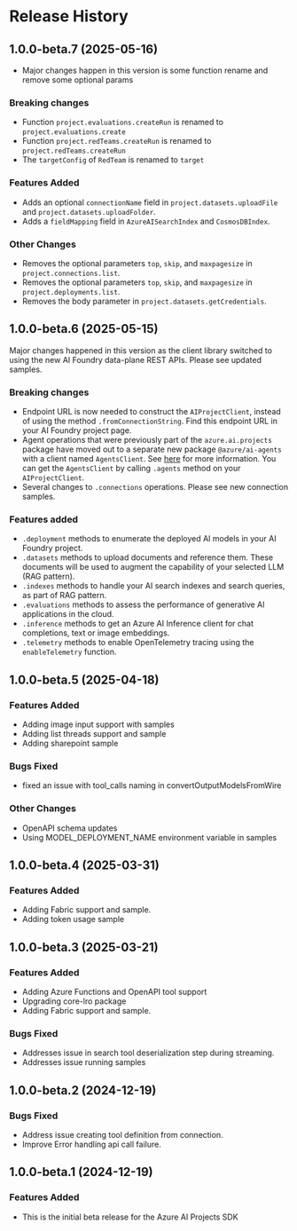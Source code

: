 # Release History

## 1.0.0-beta.7 (2025-05-16)

- Major changes happen in this version is some function rename and remove some optional params

### Breaking changes

- Function `project.evaluations.createRun` is renamed to `project.evaluations.create`
- Function `project.redTeams.createRun` is renamed to `project.redTeams.createRun`
- The `targetConfig` of `RedTeam` is renamed to `target`

### Features Added

- Adds an optional `connectionName` field in `project.datasets.uploadFile` and `project.datasets.uploadFolder`.
- Adds a `fieldMapping` field in `AzureAISearchIndex` and `CosmosDBIndex`.

### Other Changes

- Removes the optional parameters `top`, `skip`, and `maxpagesize` in `project.connections.list`.
- Removes the optional parameters `top`, `skip`, and `maxpagesize` in `project.deployments.list`.
- Removes the body parameter in `project.datasets.getCredentials`.

## 1.0.0-beta.6 (2025-05-15)

Major changes happened in this version as the client library switched to using the new AI Foundry data-plane REST APIs.
Please see updated samples.

### Breaking changes

- Endpoint URL is now needed to construct the `AIProjectClient`, instead of using the method
  `.fromConnectionString`. Find this endpoint URL in your AI Foundry project page.
- Agent operations that were previously part of the `azure.ai.projects` package have moved out to a separate new package
  `@azure/ai-agents` with a client named `AgentsClient`. See [here](https://www.npmjs.com/package/@azure/ai-agents) for more information. You can get the `AgentsClient` by calling `.agents` method on your `AIProjectClient`.
- Several changes to `.connections` operations. Please see new connection samples.

### Features added

- `.deployment` methods to enumerate the deployed AI models in your AI Foundry project.
- `.datasets` methods to upload documents and reference them. These documents will be used to augment the capability
  of your selected LLM (RAG pattern).
- `.indexes` methods to handle your AI search indexes and search queries, as part of RAG pattern.
- `.evaluations` methods to assess the performance of generative AI applications in the cloud.
- `.inference` methods to get an Azure AI Inference client for chat completions, text or image embeddings.
- `.telemetry` methods to enable OpenTelemetry tracing using the `enableTelemetry` function.

## 1.0.0-beta.5 (2025-04-18)

### Features Added

- Adding image input support with samples
- Adding list threads support and sample
- Adding sharepoint sample

### Bugs Fixed

- fixed an issue with tool_calls naming in convertOutputModelsFromWire

### Other Changes

- OpenAPI schema updates
- Using MODEL_DEPLOYMENT_NAME environment variable in samples

## 1.0.0-beta.4 (2025-03-31)

### Features Added

- Adding Fabric support and sample.
- Adding token usage sample

## 1.0.0-beta.3 (2025-03-21)

### Features Added

- Adding Azure Functions and OpenAPI tool support
- Upgrading core-lro package
- Adding Fabric support and sample.

### Bugs Fixed

- Addresses issue in search tool deserialization step during streaming.
- Addresses issue running samples

## 1.0.0-beta.2 (2024-12-19)

### Bugs Fixed

- Address issue creating tool definition from connection.
- Improve Error handling api call failure.

## 1.0.0-beta.1 (2024-12-19)

### Features Added

- This is the initial beta release for the Azure AI Projects SDK
